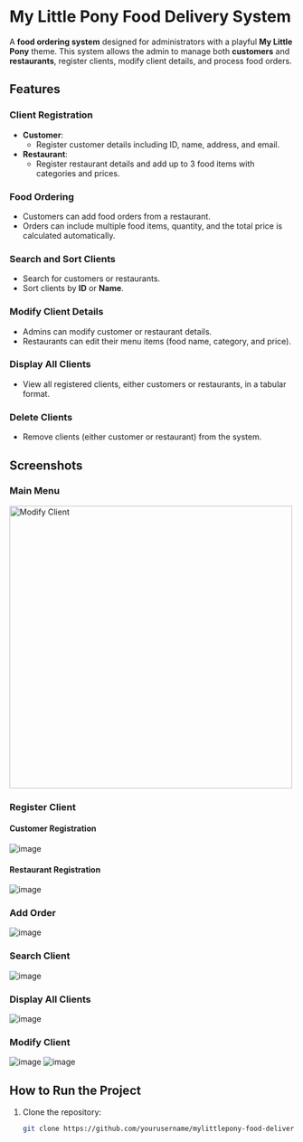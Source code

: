 # My Little Pony Food Delivery System

A **food ordering system** designed for administrators with a playful **My Little Pony** theme. This system allows the admin to manage both **customers** and **restaurants**, register clients, modify client details, and process food orders.

## Features

### Client Registration
- **Customer**:
  - Register customer details including ID, name, address, and email.
- **Restaurant**:
  - Register restaurant details and add up to 3 food items with categories and prices.

### Food Ordering
- Customers can add food orders from a restaurant.
- Orders can include multiple food items, quantity, and the total price is calculated automatically.

### Search and Sort Clients
- Search for customers or restaurants.
- Sort clients by **ID** or **Name**.

### Modify Client Details
- Admins can modify customer or restaurant details.
- Restaurants can edit their menu items (food name, category, and price).

### Display All Clients
- View all registered clients, either customers or restaurants, in a tabular format.

### Delete Clients
- Remove clients (either customer or restaurant) from the system.

## Screenshots

### Main Menu
<img src="![image](https://github.com/user-attachments/assets/ac488491-9dc7-4ba3-bb8d-be5c38c077f0)" alt="Modify Client" width="500">

### Register Client
#### Customer Registration
![image](https://github.com/user-attachments/assets/e5a74921-7902-4150-af93-5df0dc1e85c6)

#### Restaurant Registration
![image](https://github.com/user-attachments/assets/cbe46e80-6317-48d5-941f-b7d530e5a4cf)


### Add Order
![image](https://github.com/user-attachments/assets/44a2edf6-fcd2-453f-8426-8b4507fa8f37)


### Search Client
![image](https://github.com/user-attachments/assets/7052544c-2b0e-4ff8-967c-365d1c8d5e57)


### Display All Clients
![image](https://github.com/user-attachments/assets/c1681007-a5d3-4c86-bbda-83c13b613b3e)


### Modify Client
![image](https://github.com/user-attachments/assets/89f2b0ea-595a-4708-9d07-c7f1b16af03f)
![image](https://github.com/user-attachments/assets/f9d21767-fbbc-4682-b189-f76cc088c83a)


## How to Run the Project

1. Clone the repository:
   ```bash
   git clone https://github.com/yourusername/mylittlepony-food-delivery-system.git

